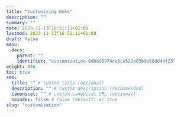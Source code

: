 ```yaml
---
title: "Customizing Doks"
description: ""
summary: ""
date: 2023-11-13T16:51:11+01:00
lastmod: 2023-11-13T16:51:11+01:00
draft: false
menu:
  docs:
    parent: ""
    identifier: "customization-0dbb90974ce8ce522a83b9e50dd44f23"
weight: 840
toc: true
seo:
  title: "" # custom title (optional)
  description: "" # custom description (recommended)
  canonical: "" # custom canonical URL (optional)
  noindex: false # false (default) or true
slug: "customization"
---
```

